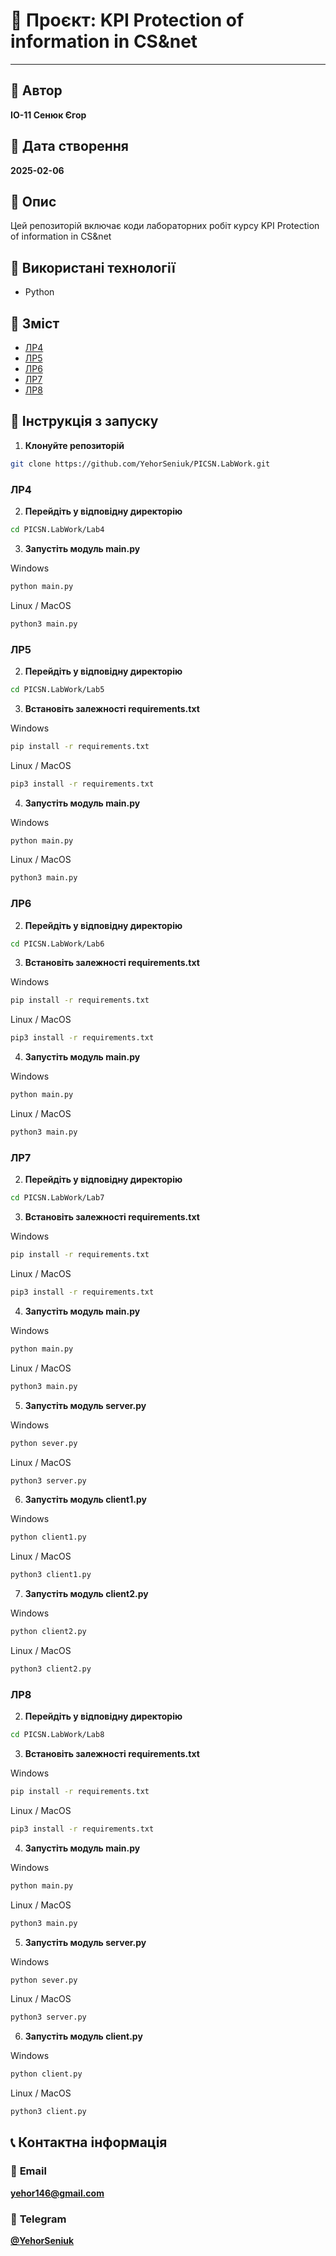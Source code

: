 # 📄 Проєкт: **KPI Protection of information in CS&net**

---

## 📌 Автор
**ІО-11 Сенюк Єгор**

## 📅 Дата створення
**2025-02-06**

## 📖 Опис  
Цей репозиторій включає коди лабораторних робіт курсу KPI Protection of information in CS&net

## 🔧 Використані технології  
- Python

## 📜 Зміст
  - [ЛР4](#ЛР4)
  - [ЛР5](#ЛР5)
  - [ЛР6](#ЛР6)
  - [ЛР7](#ЛР7)
  - [ЛР8](#ЛР8)

## 🚀 Інструкція з запуску  
1. **Клонуйте репозиторій**  
```bash
git clone https://github.com/YehorSeniuk/PICSN.LabWork.git
```

### ЛР4
2. **Перейдіть у відповідну директорію**
```bash
cd PICSN.LabWork/Lab4
```
3. **Запустіть модуль main.py**

Windows
```bash
python main.py
```
Linux / MacOS
```bash
python3 main.py
```
### ЛР5
2. **Перейдіть у відповідну директорію**
```bash
cd PICSN.LabWork/Lab5
```
3. **Встановіть залежності requirements.txt**

Windows
```bash
pip install -r requirements.txt
```
Linux / MacOS
```bash
pip3 install -r requirements.txt
```
4. **Запустіть модуль main.py**

Windows
```bash
python main.py
```
Linux / MacOS
```bash
python3 main.py
```

### ЛР6
2. **Перейдіть у відповідну директорію**
```bash
cd PICSN.LabWork/Lab6
```
3. **Встановіть залежності requirements.txt**

Windows
```bash
pip install -r requirements.txt
```
Linux / MacOS
```bash
pip3 install -r requirements.txt
```
4. **Запустіть модуль main.py**

Windows
```bash
python main.py
```
Linux / MacOS
```bash
python3 main.py
```

### ЛР7
2. **Перейдіть у відповідну директорію**
```bash
cd PICSN.LabWork/Lab7
```
3. **Встановіть залежності requirements.txt**

Windows
```bash
pip install -r requirements.txt
```
Linux / MacOS
```bash
pip3 install -r requirements.txt
```
4. **Запустіть модуль main.py**

Windows
```bash
python main.py
```
Linux / MacOS
```bash
python3 main.py
```

5. **Запустіть модуль server.py**

Windows
```bash
python sever.py
```
Linux / MacOS
```bash
python3 server.py
```

6. **Запустіть модуль client1.py**

Windows
```bash
python client1.py
```
Linux / MacOS
```bash
python3 client1.py
```

7. **Запустіть модуль client2.py**

Windows
```bash
python client2.py
```
Linux / MacOS
```bash
python3 client2.py
```

### ЛР8
2. **Перейдіть у відповідну директорію**
```bash
cd PICSN.LabWork/Lab8
```
3. **Встановіть залежності requirements.txt**

Windows
```bash
pip install -r requirements.txt
```
Linux / MacOS
```bash
pip3 install -r requirements.txt
```
4. **Запустіть модуль main.py**

Windows
```bash
python main.py
```
Linux / MacOS
```bash
python3 main.py
```

5. **Запустіть модуль server.py**

Windows
```bash
python sever.py
```
Linux / MacOS
```bash
python3 server.py
```

6. **Запустіть модуль client.py**

Windows
```bash
python client.py
```
Linux / MacOS
```bash
python3 client.py
```

## 📞 Контактна інформація

### 📧 **Email**
[**yehor146@gmail.com**](mailto:yehor146@gmail.com)

### 📱 **Telegram**
[**@YehorSeniuk**](https://t.me/YehorSeniuk)



